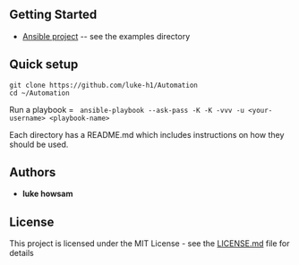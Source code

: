 ## Getting Started

 * [Ansible project](https://github.com/ansible/ansible/tree/devel/examples) -- see the examples directory


## Quick setup 
```
git clone https://github.com/luke-h1/Automation 
cd ~/Automation
``` 
Run a playbook = ``` ansible-playbook --ask-pass -K -K -vvv -u <your-username> <playbook-name>```  

Each directory has a README.md which includes instructions on how they should be used.  


## Authors
* **luke howsam** 

## License
This project is licensed under the MIT License - see the [LICENSE.md](LICENSE.md) file for details


